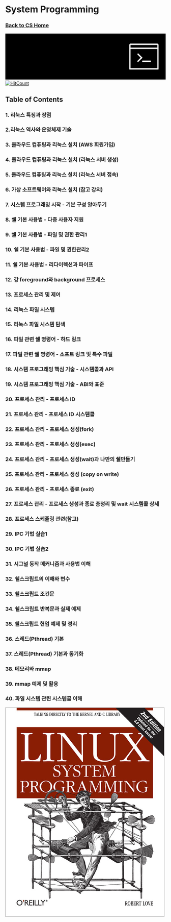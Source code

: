 # System Programming
### [Back to CS Home](https://github.com/boys-be-ambitious/TIL/tree/master/computer-science-school)

![intoroduction](../../images/sp_4.jpg)
[![HitCount](http://hits.dwyl.io/boys-be-ambitious//System_programming.svg)](http://hits.dwyl.io/boys-be-ambitious//System_programming)

## Table of Contents
### 1. 리눅스 특징과 장점
### 2.리눅스 역사와 운영체제 기술
### 3. 클라우드 컴퓨팅과 리눅스 설치 (AWS 회원가입)
### 4. 클라우드 컴퓨팅과 리눅스 설치 (리눅스 서버 생성)
### 5. 클라우드 컴퓨팅과 리눅스 설치 (리눅스 서버 접속)
### 6. 가상 소프트웨어와 리눅스 설치 (참고 강의)
### 7. 시스템 프로그래밍 시작 - 기본 구성 알아두기
### 8. 쉘 기본 사용법 - 다중 사용자 지원
### 9. 쉘 기본 사용법 - 파일 및 권한 관리1
### 10. 쉘 기본 사용법 - 파일 및 권한관리2
### 11. 쉘 기본 사용법 - 리다이렉션과 파이프
### 12. 강 foreground와 background 프로세스
### 13. 프로세스 관리 및 제어
### 14. 리눅스 파일 시스템
### 15. 리눅스 파일 시스템 탐색
### 16. 파일 관련 쉘 명령어 - 하드 링크
### 17. 파일 관련 쉘 명령어 - 소프트 링크 및 특수 파일
### 18. 시스템 프로그래밍 핵심 기술 - 시스템콜과 API
### 19. 시스템 프로그래밍 핵심 기술 - ABI와 표준
### 20. 프로세스 관리 - 프로세스 ID
### 21. 프로세스 관리 - 프로세스 ID 시스템콜
### 22. 프로세스 관리 - 프로세스 생성(fork)
### 23. 프로세스 관리 - 프로세스 생성(exec)
### 24. 프로세스 관리 - 프로세스 생성(wait)과 나만의 쉘만들기
### 25. 프로세스 관리 - 프로세스 생성 (copy on write)
### 26. 프로세스 관리 - 프로세스 종료 (exit)
### 27. 프로세스 관리 - 프로세스 생성과 종료 총정리 및 wait 시스템콜 상세
### 28. 프로세스 스케쥴링 관련(참고)
### 29. IPC 기법 실습1
### 30. IPC 기법 실습2
### 31. 시그널 동작 메커니즘과 사용법 이해
### 32. 쉘스크립트의 이해와 변수
### 33. 쉘스크립트 조건문
### 34. 쉘스크립트 반복문과 실제 예제
### 35. 쉘스크립트 현업 예제 및 정리
### 36. 스레드(Pthread) 기본
### 37. 스레드(Pthread) 기본과 동기화
### 38. 메모리와 mmap
### 39. mmap 예제 및 활용
### 40. 파일 시스템 관련 시스템콜 이해

![intoroduction](../../images/sp_1.jpg)